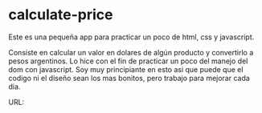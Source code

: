 # calculate-price
Este es una pequeña app para practicar un poco de html, css y javascript.

Consiste en calcular un valor en dolares de algún producto y convertirlo a pesos argentinos.
Lo hice con el fin de practicar un poco del manejo del dom con javascript. 
Soy muy principiante en esto asi que puede que el codigo ni el diseño sean los mas bonitos, pero trabajo para mejorar cada dia.

URL: 
